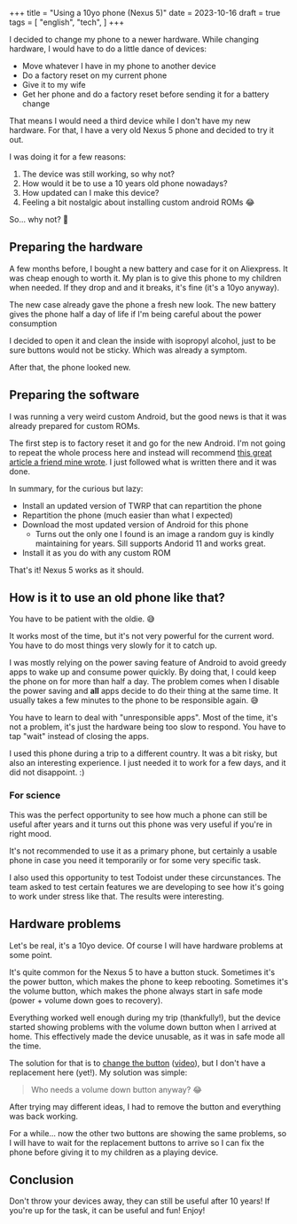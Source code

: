+++
title = "Using a 10yo phone (Nexus 5)"
date = 2023-10-16
draft = true
tags = [
    "english",
    "tech",
]
+++

I decided to change my phone to a newer hardware. While changing hardware, I
would have to do a little dance of devices:

- Move whatever I have in my phone to another device
- Do a factory reset on my current phone
- Give it to my wife
- Get her phone and do a factory reset before sending it for a battery change

That means I would need a third device while I don't have my new hardware. For
that, I have a very old Nexus 5 phone and decided to try it out.

I was doing it for a few reasons:

1. The device was still working, so why not?
2. How would it be to use a 10 years old phone nowadays?
3. How updated can I make this device?
4. Feeling a bit nostalgic about installing custom android ROMs 😂

So... why not? 🙂

## Preparing the hardware

A few months before, I bought a new battery and case for it on Aliexpress. It
was cheap enough to worth it. My plan is to give this phone to my children when
needed. If they drop and and it breaks, it's fine (it's a 10yo anyway).

The new case already gave the phone a fresh new look.
The new battery gives the phone half a day of life if I'm being careful about the power consumption

I decided to open it and clean the inside with isopropyl alcohol, just to be
sure buttons would not be sticky. Which was already a symptom.

After that, the phone looked new.

## Preparing the software

I was running a very weird custom Android, but the good news is that it was
already prepared for custom ROMs.

The first step is to factory reset it and go for the new Android. I'm not going
to repeat the whole process here and instead will recommend [this great article
a friend mine
wrote](https://www.city17.xyz/flashing-lineageos-on-lg-google-nexus-5-hammerhead/).
I just followed what is written there and it was done.

In summary, for the curious but lazy:

- Install an updated version of TWRP that can repartition the phone
- Repartition the phone (much easier than what I expected)
- Download the most updated version of Android for this phone
  - Turns out the only one I found is an image a random guy is kindly
    maintaining for years. Sill supports Andorid 11 and works great.
- Install it as you do with any custom ROM

That's it! Nexus 5 works as it should.

## How is it to use an old phone like that?

You have to be patient with the oldie. 😅

It works most of the time, but it's not very powerful for the current word. You
have to do most things very slowly for it to catch up.

I was mostly relying on the power saving feature of Android to avoid greedy
apps to wake up and consume power quickly. By doing that, I could keep the
phone on for more than half a day. The problem comes when I disable the power
saving and **all** apps decide to do their thing at the same time. It usually
takes a few minutes to the phone to be responsible again. 😅

You have to learn to deal with "unresponsible apps". Most of the time, it's not
a problem, it's just the hardware being too slow to respond. You have to tap
"wait" instead of closing the apps.

I used this phone during a trip to a different country. It was a bit risky, but
also an interesting experience. I just needed it to work for a few days, and it
did not disappoint. :)

### For science

This was the perfect opportunity to see how much a phone can still be useful
after years and it turns out this phone was very useful if you're in right
mood.

It's not recommended to use it as a primary phone, but certainly a usable phone
in case you need it temporarily or for some very specific task.

I also used this opportunity to test Todoist under these circunstances. The
team asked to test certain features we are developing to see how it's going to
work under stress like that. The results were interesting.

## Hardware problems

Let's be real, it's a 10yo device. Of course I will have hardware problems at
some point.

It's quite common for the Nexus 5 to have a button stuck. Sometimes it's the
power button, which makes the phone to keep rebooting. Sometimes it's the
volume button, which makes the phone always start in safe mode (power + volume
down goes to recovery).

Everything worked well enough during my trip (thankfully!), but the device
started showing problems with the volume down button when I arrived at home.
This effectively made the device unusable, as it was in safe mode all the time.

The solution for that is to [change the
button](https://clevercreations.org/how-to-fix-stuck-nexus-5-power-button/)
([video](https://www.youtube.com/watch?v=YMNsk_-dK-Y)), but I don't have a
replacement here (yet!). My solution was simple: 

> Who needs a volume down button anyway? 😂

After trying may different ideas, I had to remove the button and everything was
back working.

For a while... now the other two buttons are showing the same problems, so I
will have to wait for the replacement buttons to arrive so I can fix the phone
before giving it to my children as a playing device.


## Conclusion

Don't throw your devices away, they can still be useful after 10 years! If
you're up for the task, it can be useful and fun! Enjoy!
